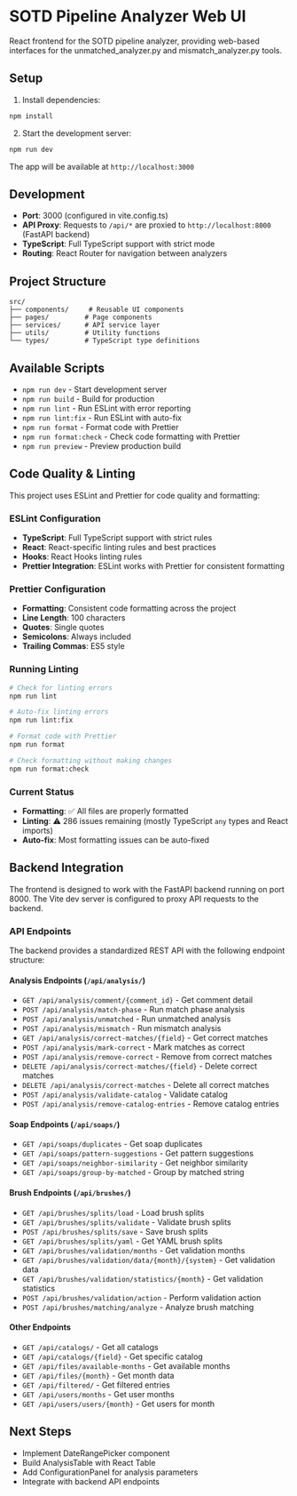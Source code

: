 # SOTD Pipeline Analyzer Web UI

React frontend for the SOTD pipeline analyzer, providing web-based interfaces for the unmatched_analyzer.py and mismatch_analyzer.py tools.

## Setup

1. Install dependencies:
```bash
npm install
```

2. Start the development server:
```bash
npm run dev
```

The app will be available at `http://localhost:3000`

## Development

- **Port**: 3000 (configured in vite.config.ts)
- **API Proxy**: Requests to `/api/*` are proxied to `http://localhost:8000` (FastAPI backend)
- **TypeScript**: Full TypeScript support with strict mode
- **Routing**: React Router for navigation between analyzers

## Project Structure

```
src/
├── components/     # Reusable UI components
├── pages/         # Page components
├── services/      # API service layer
├── utils/         # Utility functions
└── types/         # TypeScript type definitions
```

## Available Scripts

- `npm run dev` - Start development server
- `npm run build` - Build for production
- `npm run lint` - Run ESLint with error reporting
- `npm run lint:fix` - Run ESLint with auto-fix
- `npm run format` - Format code with Prettier
- `npm run format:check` - Check code formatting with Prettier
- `npm run preview` - Preview production build

## Code Quality & Linting

This project uses ESLint and Prettier for code quality and formatting:

### ESLint Configuration
- **TypeScript**: Full TypeScript support with strict rules
- **React**: React-specific linting rules and best practices
- **Hooks**: React Hooks linting rules
- **Prettier Integration**: ESLint works with Prettier for consistent formatting

### Prettier Configuration
- **Formatting**: Consistent code formatting across the project
- **Line Length**: 100 characters
- **Quotes**: Single quotes
- **Semicolons**: Always included
- **Trailing Commas**: ES5 style

### Running Linting
```bash
# Check for linting errors
npm run lint

# Auto-fix linting errors
npm run lint:fix

# Format code with Prettier
npm run format

# Check formatting without making changes
npm run format:check
```

### Current Status
- **Formatting**: ✅ All files are properly formatted
- **Linting**: ⚠️ 286 issues remaining (mostly TypeScript `any` types and React imports)
- **Auto-fix**: Most formatting issues can be auto-fixed

## Backend Integration

The frontend is designed to work with the FastAPI backend running on port 8000. The Vite dev server is configured to proxy API requests to the backend.

### API Endpoints

The backend provides a standardized REST API with the following endpoint structure:

#### Analysis Endpoints (`/api/analysis/`)
- `GET /api/analysis/comment/{comment_id}` - Get comment detail
- `POST /api/analysis/match-phase` - Run match phase analysis
- `POST /api/analysis/unmatched` - Run unmatched analysis
- `POST /api/analysis/mismatch` - Run mismatch analysis
- `GET /api/analysis/correct-matches/{field}` - Get correct matches
- `POST /api/analysis/mark-correct` - Mark matches as correct
- `POST /api/analysis/remove-correct` - Remove from correct matches
- `DELETE /api/analysis/correct-matches/{field}` - Delete correct matches
- `DELETE /api/analysis/correct-matches` - Delete all correct matches
- `POST /api/analysis/validate-catalog` - Validate catalog
- `POST /api/analysis/remove-catalog-entries` - Remove catalog entries

#### Soap Endpoints (`/api/soaps/`)
- `GET /api/soaps/duplicates` - Get soap duplicates
- `GET /api/soaps/pattern-suggestions` - Get pattern suggestions
- `GET /api/soaps/neighbor-similarity` - Get neighbor similarity
- `GET /api/soaps/group-by-matched` - Group by matched string

#### Brush Endpoints (`/api/brushes/`)
- `GET /api/brushes/splits/load` - Load brush splits
- `GET /api/brushes/splits/validate` - Validate brush splits
- `POST /api/brushes/splits/save` - Save brush splits
- `GET /api/brushes/splits/yaml` - Get YAML brush splits
- `GET /api/brushes/validation/months` - Get validation months
- `GET /api/brushes/validation/data/{month}/{system}` - Get validation data
- `GET /api/brushes/validation/statistics/{month}` - Get validation statistics
- `POST /api/brushes/validation/action` - Perform validation action
- `POST /api/brushes/matching/analyze` - Analyze brush matching

#### Other Endpoints
- `GET /api/catalogs/` - Get all catalogs
- `GET /api/catalogs/{field}` - Get specific catalog
- `GET /api/files/available-months` - Get available months
- `GET /api/files/{month}` - Get month data
- `GET /api/filtered/` - Get filtered entries
- `GET /api/users/months` - Get user months
- `GET /api/users/users/{month}` - Get users for month

## Next Steps

- Implement DateRangePicker component
- Build AnalysisTable with React Table
- Add ConfigurationPanel for analysis parameters
- Integrate with backend API endpoints 